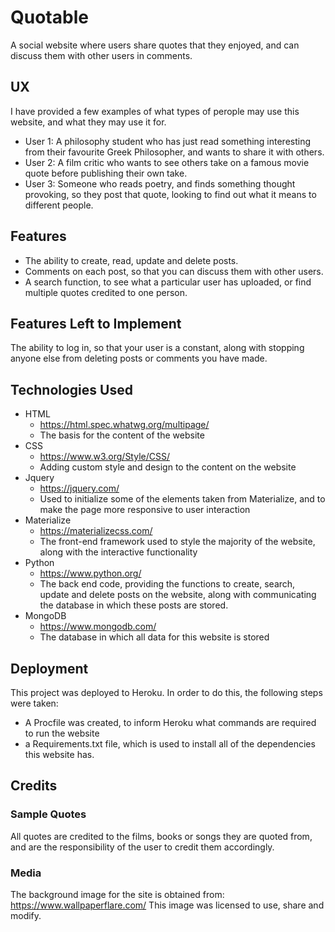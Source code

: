# Quotable

A social website where users share quotes that they enjoyed, and can discuss them with other users in comments.

## UX
I have provided a few examples of what types of perople may use this website, and what they may use it for.

* User 1: A philosophy student who has just read something interesting from their favourite Greek Philosopher, and wants to share it with others.
* User 2: A film critic who wants to see others take on a famous movie quote before publishing their own take.
* User 3: Someone who reads poetry, and finds something thought provoking, so they post that quote, looking to find out what it means to different people.

## Features
* The ability to create, read, update and delete posts.
* Comments on each post, so that you can discuss them with other users.
* A search function, to see what a particular user has uploaded, or find multiple quotes credited to one person.


## Features Left to Implement
The ability to log in, so that your user is a constant, along with stopping anyone else from deleting posts or comments you have made.

## Technologies Used
* HTML
    * https://html.spec.whatwg.org/multipage/
    * The basis for the content of the website
* CSS
    * https://www.w3.org/Style/CSS/
    * Adding custom style and design to the content on the website
* Jquery
    * https://jquery.com/
    * Used to initialize some of the elements taken from Materialize, and to make the page more responsive to user interaction
* Materialize
    * https://materializecss.com/
    * The front-end framework used to style the majority of the website, along with the interactive functionality
* Python
    * https://www.python.org/
    * The back end code, providing the functions to create, search, update and delete posts on the website, along with communicating the database in which these posts are stored.
* MongoDB
    * https://www.mongodb.com/
    * The database in which all data for this website is stored

## Deployment
This project was deployed to Heroku.
In order to do this, the following steps were taken:
* A Procfile was created, to inform Heroku what commands are required to run the website
* a Requirements.txt file, which is used to install all of the dependencies this website has.

## Credits
### Sample Quotes
All quotes are credited to the films, books or songs they are quoted from, and are the responsibility of the user to credit them accordingly.

### Media
The background image for the site is obtained from: https://www.wallpaperflare.com/
This image was licensed to use, share and modify.